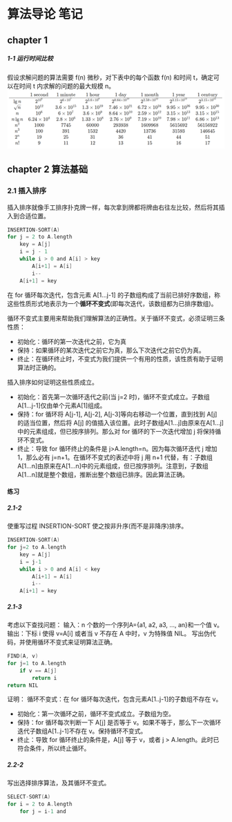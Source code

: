 # 算法导论 笔记

## chapter 1
##### 1-1 运行时间比较
假设求解问题的算法需要 f(n) 微秒，对下表中的每个函数 f(n) 和时间 t，确定可以在时间 t 内求解的问题的最大规模 n。
![](./photo/1-1.png)

## chapter 2 算法基础
### 2.1 插入排序
插入排序就像手工排序扑克牌一样，每次拿到牌都将牌由右往左比较，然后将其插入到合适位置。
```c
INSERTION-SORT(A)
for j = 2 to A.length
    key = A[j]
    i = j - 1
    while i > 0 and A[i] > key
        A[i+1] = A[i]
        i--
    A[i+1] = key
```
在 for 循环每次迭代，包含元素 A[1...j-1] 的子数组构成了当前已排好序数组，称这些性质形式地表示为一个**循环不变式**(即每次迭代，该数组都为已排序数组)。

循环不变式主要用来帮助我们理解算法的正确性。关于循环不变式，必须证明三条性质：
- 初始化：循环的第一次迭代之前，它为真
- 保持：如果循环的某次迭代之前它为真，那么下次迭代之前它仍为真。
- 终止：在循环终止时，不变式为我们提供一个有用的性质，该性质有助于证明算法时正确的。


插入排序如何证明这些性质成立。
- 初始化：首先第一次循环迭代之前(当 j=2 时)，循环不变式成立。子数组A[1...j-1]仅由单个元素A[1]组成。
- 保持：for 循环将 A[j-1], A[j-2], A[j-3]等向右移动一个位置，直到找到 A[j] 的适当位置，然后将 A[j] 的值插入该位置。此时子数组A[1...j]由原来在A[1...j]中的元素组成，但已按序排列。那么对 for 循环的下一次迭代增加 j 将保持循环不变式。
- 终止：导致 for 循环终止的条件是 j>A.length=n。因为每次循环迭代 j 增加1，那么必有 j=n+1。在循环不变式的表述中将 j 用 n+1 代替，有：子数组A[1...n]由原来在A[1...n]中的元素组成，但已按序排列。注意到，子数组A[1...n]就是整个数组，推断出整个数组已排序。因此算法正确。


#### 练习
##### 2.1-2 
使重写过程 INSERTION-SORT 使之按非升序(而不是非降序)排序。
```c
INSERTION-SORT(A)
for j=2 to A.length
    key = A[j]
    i = j-1
    while i > 0 and A[i] < key
        A[i+1] = A[i]
        i--
    A[i+1] = key
```
##### 2.1-3 
考虑以下查找问题：
输入：n 个数的一个序列A={a1, a2, a3, ..., an}和一个值 v。
输出：下标 i 使得 v=A[i] 或者当 v 不存在 A 中时，v 为特殊值 NIL。
写出伪代码，并使用循环不变式来证明算法正确。
```c
FIND(A, v)
for j=1 to A.length
    if v == A[j]
        return i
return NIL
```
证明：
循环不变式：在 for 循环每次迭代，包含元素A[1..j-1]的子数组不存在 v。
- 初始化：第一次循环之前，循环不变式成立。子数组为空。
- 保持：for 循环每次判断一下 A[j] 是否等于 v。如果不等于，那么下一次循环迭代子数组A[1..j-1]不存在 v。保持循环不变式。
- 终止：导致 for 循环终止的条件是，A[j] 等于 v，或者 j > A.length。此时已符合条件，所以终止循环。


##### 2.2-2
写出选择排序算法，及其循环不变式。
```c
SELECT-SORT(A)
for i = 2 to A.length
    for j = i-1 and 
```
